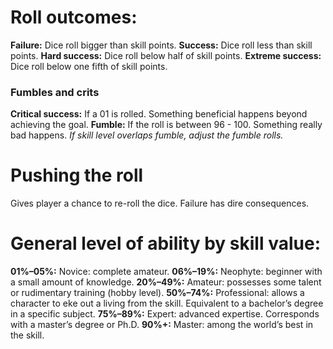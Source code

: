 <!-- TITLE: Skill Rolls -->
<!-- SUBTITLE: A quick summary of Skill Rolls -->
# Roll outcomes:
**Failure:** Dice roll bigger than skill points.
**Success:** Dice roll less than skill points.
**Hard success:** Dice roll below half of skill points.
**Extreme success:** Dice roll below one fifth of skill points.

### Fumbles and crits
**Critical success:** If a 01 is rolled. Something beneficial happens beyond achieving the goal.
**Fumble:** If the roll is between 96 - 100. Something really bad happens. *If skill level overlaps fumble, adjust the fumble rolls.*

# Pushing the roll
Gives player a chance to re-roll the dice. Failure has dire consequences.
# General level of ability by skill value:
**01%–05%:** Novice: complete amateur.
**06%–19%:** Neophyte: beginner with a small amount of knowledge.
**20%–49%:** Amateur: possesses some talent or rudimentary training (hobby level).
**50%–74%:** Professional: allows a character to eke out a living from the skill. Equivalent to a bachelor’s degree in a specific subject.
**75%–89%:** Expert: advanced expertise. Corresponds with a master’s degree or Ph.D.
**90%+:** Master: among the world’s best in the skill.
